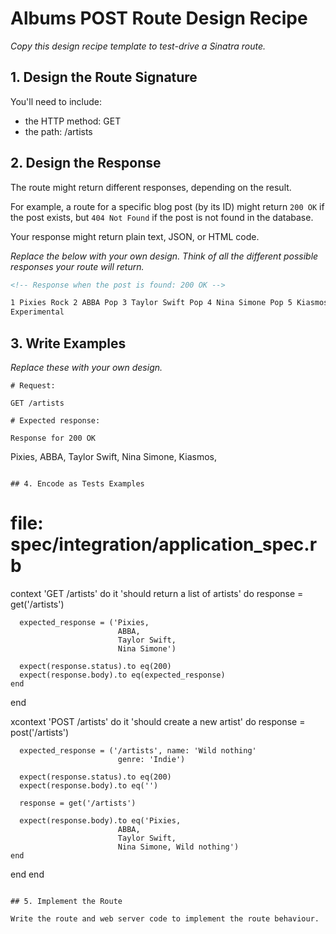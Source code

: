 # Albums POST Route Design Recipe

_Copy this design recipe template to test-drive a Sinatra route._

## 1. Design the Route Signature

You'll need to include:

- the HTTP method: GET
- the path: /artists

## 2. Design the Response

The route might return different responses, depending on the result.

For example, a route for a specific blog post (by its ID) might return `200 OK` if the post exists, but `404 Not Found` if the post is not found in the database.

Your response might return plain text, JSON, or HTML code.

_Replace the below with your own design. Think of all the different possible responses your route will return._

```html
<!-- Response when the post is found: 200 OK -->

1 Pixies Rock 2 ABBA Pop 3 Taylor Swift Pop 4 Nina Simone Pop 5 Kiasmos
Experimental
```

## 3. Write Examples

_Replace these with your own design._

```
# Request:

GET /artists

# Expected response:

Response for 200 OK
```

Pixies,
ABBA,
Taylor Swift,
Nina Simone,
Kiasmos,

```

## 4. Encode as Tests Examples

```

# file: spec/integration/application_spec.rb

context 'GET /artists' do
it 'should return a list of artists' do
response = get('/artists')

      expected_response = ('Pixies,
                            ABBA,
                            Taylor Swift,
                            Nina Simone')

      expect(response.status).to eq(200)
      expect(response.body).to eq(expected_response)
    end

end

xcontext 'POST /artists' do
it 'should create a new artist' do
response = post('/artists')

      expected_response = ('/artists', name: 'Wild nothing'
                            genre: 'Indie')

      expect(response.status).to eq(200)
      expect(response.body).to eq('')

      response = get('/artists')

      expect(response.body).to eq('Pixies,
                            ABBA,
                            Taylor Swift,
                            Nina Simone, Wild nothing')
    end

end
end

```

## 5. Implement the Route

Write the route and web server code to implement the route behaviour.

```
